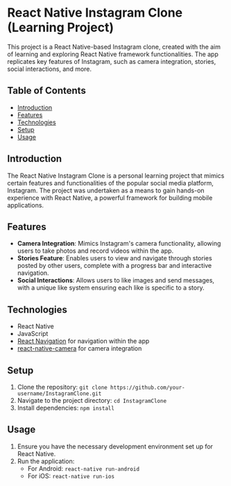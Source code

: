 # React Native Instagram Clone (Learning Project)

This project is a React Native-based Instagram clone, created with the aim of learning and exploring React Native framework functionalities. The app replicates key features of Instagram, such as camera integration, stories, social interactions, and more.

## Table of Contents

- [Introduction](#introduction)
- [Features](#features)
- [Technologies](#technologies)
- [Setup](#setup)
- [Usage](#usage)


## Introduction

The React Native Instagram Clone is a personal learning project that mimics certain features and functionalities of the popular social media platform, Instagram. The project was undertaken as a means to gain hands-on experience with React Native, a powerful framework for building mobile applications.

## Features

- **Camera Integration**: Mimics Instagram's camera functionality, allowing users to take photos and record videos within the app.
- **Stories Feature**: Enables users to view and navigate through stories posted by other users, complete with a progress bar and interactive navigation.
- **Social Interactions**: Allows users to like images and send messages, with a unique like system ensuring each like is specific to a story.

## Technologies

- React Native
- JavaScript
- [React Navigation](https://reactnavigation.org/) for navigation within the app
- [react-native-camera](https://github.com/react-native-camera/react-native-camera) for camera integration

## Setup

1. Clone the repository: `git clone https://github.com/your-username/InstagramClone.git`
2. Navigate to the project directory: `cd InstagramClone`
3. Install dependencies: `npm install`

## Usage

1. Ensure you have the necessary development environment set up for React Native.
2. Run the application:
   - For Android: `react-native run-android`
   - For iOS: `react-native run-ios`
